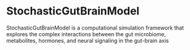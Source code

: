 # StochasticGutBrainModel
StochasticGutBrainModel is a computational simulation framework that explores the complex interactions between the gut microbiome, metabolites, hormones, and neural signaling in the gut-brain axis

